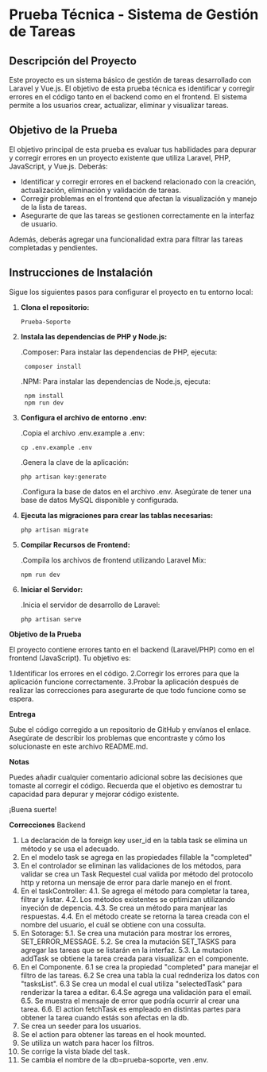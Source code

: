 # Prueba Técnica - Sistema de Gestión de Tareas

## Descripción del Proyecto

Este proyecto es un sistema básico de gestión de tareas desarrollado con Laravel y Vue.js. El objetivo de esta prueba técnica es identificar y corregir errores en el código tanto en el backend como en el frontend. El sistema permite a los usuarios crear, actualizar, eliminar y visualizar tareas.

## Objetivo de la Prueba

El objetivo principal de esta prueba es evaluar tus habilidades para depurar y corregir errores en un proyecto existente que utiliza Laravel, PHP, JavaScript, y Vue.js. Deberás:

- Identificar y corregir errores en el backend relacionado con la creación, actualización, eliminación y validación de tareas.
- Corregir problemas en el frontend que afectan la visualización y manejo de la lista de tareas.
- Asegurarte de que las tareas se gestionen correctamente en la interfaz de usuario.

Además, deberás agregar una funcionalidad extra para filtrar las tareas completadas y pendientes.

## Instrucciones de Instalación

Sigue los siguientes pasos para configurar el proyecto en tu entorno local:


1. **Clona el repositorio:**

       Prueba-Soporte
   
2. **Instala las dependencias de PHP y Node.js:**

   .Composer: Para instalar las dependencias de PHP, ejecuta:
   
        composer install

   .NPM: Para instalar las dependencias de Node.js, ejecuta:

        npm install
        npm run dev

3. **Configura el archivo de entorno .env:**

   .Copia el archivo .env.example a .env:

       cp .env.example .env
   
   .Genera la clave de la aplicación:

       php artisan key:generate
   
   .Configura la base de datos en el archivo .env. Asegúrate de tener una base de datos MySQL disponible y configurada.
   
4. **Ejecuta las migraciones para crear las tablas necesarias:**

       php artisan migrate

5. **Compilar Recursos de Frontend:**

   .Compila los archivos de frontend utilizando Laravel Mix:

       npm run dev

6. **Iniciar el Servidor:**

   .Inicia el servidor de desarrollo de Laravel:

       php artisan serve

       
**Objetivo de la Prueba**

El proyecto contiene errores tanto en el backend (Laravel/PHP) como en el frontend (JavaScript). Tu objetivo es:

 1.Identificar los errores en el código.
 2.Corregir los errores para que la aplicación funcione correctamente.
 3.Probar la aplicación después de realizar las correcciones para asegurarte de que todo funcione como se espera.
 
**Entrega**

Sube el código corregido a un repositorio de GitHub y envíanos el enlace. Asegúrate de describir los problemas que encontraste y cómo los solucionaste en este archivo README.md.

**Notas**

Puedes añadir cualquier comentario adicional sobre las decisiones que tomaste al corregir el código.
Recuerda que el objetivo es demostrar tu capacidad para depurar y mejorar código existente.

¡Buena suerte!

**Correcciones**
Backend
 1. La declaración de la foreign key user_id en la tabla task se elimina un método y se usa el adecuado.
 2. En el modelo task se agrega en las propiedades fillable la "completed" 
 3. En el controlador se eliminan las validaciones de los métodos, para validar se crea un Task Requestel cual valida por método del protocolo http y retorna un mensaje de error para darle manejo en el front.
 4. En el taskController:
     4.1. Se agrega el método para completar la tarea, filtrar y listar.
     4.2. Los métodos existentes se optimizan utilizando inyeción de depencia.
     4.3. Se crea un método para manjear las respuestas.
     4.4. En el método create se retorna la tarea creada con el nombre del usuario, el cuál se obtiene con una cossulta.
5. En Sotorage:
    5.1. Se crea una mutación para mostrar los errores, SET_ERROR_MESSAGE.
    5.2. Se crea la mutación SET_TASKS para agregar las tareas que se listarán en la interfaz.
    5.3. La mutacion addTask se obtiene la tarea creada para visualizar en el componente.
6. En el Componente.
    6.1 se crea la propiedad "completed" para manejar el filtro de las tareas.
    6.2 Se crea una tabla la cual rednderiza los datos con "tasksList".
    6.3 Se crea un modal el cual utiliza "selectedTask" para renderizar la tarea a editar.
    6.4.Se agrega una validación para el email.
    6.5. Se muestra el mensaje de error que podría ocurrir al crear una tarea.
    6.6. El action fetchTask es empleado en distintas partes para obtener la tarea cuando estás son afectas en la db.
7. Se crea un seeder para los usuarios.
8. Se el action para obtener las tareas en el hook mounted.
9. Se utiliza un watch para hacer los filtros.
10. Se corrige la vista blade del task.
11. Se cambia el nombre de la db=prueba-soporte,  ven .env.
